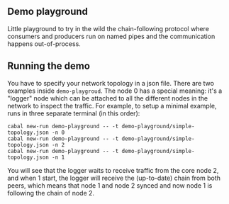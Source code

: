 
## Demo playground

Little playground to try in the wild the chain-following protocol where
consumers and producers run on named pipes and the communication happens out-of-process.

## Running the demo

You have to specify your network topology in a json file. There are two
examples inside `demo-playgroud`. The node 0 has a special meaning: it's a
"logger" node which can be attached to all the different nodes in the network
to inspect the traffic. For example, to setup a minimal example, runs in three
separate terminal (in this order):

```
cabal new-run demo-playground -- -t demo-playground/simple-topology.json -n 0
cabal new-run demo-playground -- -t demo-playground/simple-topology.json -n 2
cabal new-run demo-playground -- -t demo-playground/simple-topology.json -n 1
```

You will see that the logger waits to receive traffic from the core node 2,
and when 1 start, the logger will receive the (up-to-date) chain from both peers,
which means that node 1 and node 2 synced and now node 1 is following the chain
of node 2.
